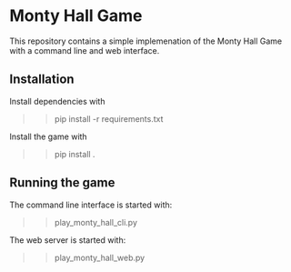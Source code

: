 Monty Hall Game
===============

This repository contains a simple implemenation of the Monty Hall Game with 
a command line and web interface.


Installation 
------------

Install dependencies with

>> pip install -r requirements.txt

Install the game with

>> pip install .

Running the game 
----------------

The command line interface is started with:

>> play_monty_hall_cli.py

The web server is started with:

>> play_monty_hall_web.py
